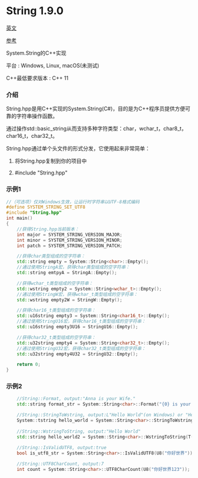 # String 1.9.0

[英文](https://github.com/CodeMouse179/String/blob/main/README.md)

[参考](https://github.com/CodeMouse179/String/blob/main/Doc/README.md)

System.String的C++实现

平台 : Windows, Linux, macOS(未测试)

C++最低要求版本 : C++ 11

### 介绍

String.hpp是用C++实现的System.String(C#)，目的是为C++程序员提供方便可靠的字符串操作函数。

通过操作std::basic_string从而支持多种字符类型：char，wchar_t，char8_t，char16_t，char32_t。

String.hpp通过单个头文件的形式分发，它使用起来非常简单：

1. 将String.hpp复制到你的项目中

2. #include "String.hpp"

### 示例1

``` cpp
//（可选项）仅对Windows生效，让运行时字符串以UTF-8格式编码
#define SYSTEM_STRING_SET_UTF8
#include "String.hpp"
int main()
{
    //获得String.hpp当前版本：
    int major = SYSTEM_STRING_VERSION_MAJOR;
    int minor = SYSTEM_STRING_VERSION_MINOR;
    int patch = SYSTEM_STRING_VERSION_PATCH;

    //获得char类型组成的空字符串：
    std::string empty = System::String<char>::Empty();
    //通过使用StringA宏，获得char类型组成的空字符串：
    std::string emtpyA = StringA::Empty();

    //获得wchar_t类型组成的空字符串：
    std::wstring empty2 = System::String<wchar_t>::Empty();
    //通过使用StringW宏，获得wchar_t类型组成的空字符串：
    std::wstring empty2W = StringW::Empty();

    //获得char16_t类型组成的空字符串：
    std::u16string empty3 = System::String<char16_t>::Empty();
    //通过使用StringU16宏，获得char16_t类型组成的空字符串：
    std::u16string empty3U16 = StringU16::Empty();

    //获得char32_t类型组成的空字符串：
    std::u32string empty4 = System::String<char32_t>::Empty();
    //通过使用StringU32宏，获得char32_t类型组成的空字符串：
    std::u32string empty4U32 = StringU32::Empty();

    return 0;
}
```

### 示例2

``` cpp
    //String::Format, output:"Anna is your Wife."
    std::string format_str = System::String<char>::Format("{0} is your {1}.", "Anna", "Wife");

    //String::StringToWstring, output:L"Hello World"(on Windows) or "Hello World"(on Linux)
    System::tstring hello_world = System::String<char>::StringToWstring(U8("Hello World"), System::StringEncoding::UTF8);
    
    //String::WstringToString, output:"Hello World"
    std::string hello_world2 = System::String<char>::WstringToString(T("Hello World"), System::StringEncoding::UTF8);
    
    //String::IsValidUTF8, output:true
    bool is_utf8_str = System::String<char>::IsValidUTF8(U8("你好世界"));

    //String::UTF8CharCount, output:7
    int count = System::String<char>::UTF8CharCount(U8("你好世界123"));

```